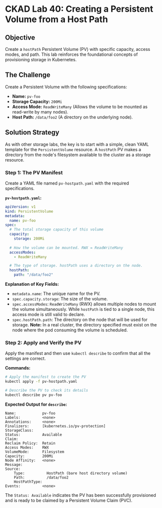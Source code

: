 # CKAD Lab 40: Creating a Persistent Volume from a Host Path

## Objective
Create a `hostPath` Persistent Volume (PV) with specific capacity, access modes, and path. This lab reinforces the foundational concepts of provisioning storage in Kubernetes.

## The Challenge
Create a Persistent Volume with the following specifications:
-   **Name:** `pv-foo`
-   **Storage Capacity:** `200Mi`
-   **Access Mode:** `ReadWriteMany` (Allows the volume to be mounted as read-write by many nodes).
-   **Host Path:** `/data/foo2` (A directory on the underlying node).

## Solution Strategy
As with other storage labs, the key is to start with a simple, clean YAML template for the `PersistentVolume` resource. A `hostPath` PV makes a directory from the node's filesystem available to the cluster as a storage resource.

### Step 1: The PV Manifest
Create a YAML file named `pv-hostpath.yaml` with the required specifications.

**`pv-hostpath.yaml`:**
```yaml
apiVersion: v1
kind: PersistentVolume
metadata:
  name: pv-foo
spec:
  # The total storage capacity of this volume
  capacity:
    storage: 200Mi
  
  # How the volume can be mounted. RWX = ReadWriteMany
  accessModes:
    - ReadWriteMany

  # The type of storage. hostPath uses a directory on the node.
  hostPath:
    path: "/data/foo2"
```

**Explanation of Key Fields:**
-   `metadata.name`: The unique name for the PV.
-   `spec.capacity.storage`: The size of the volume.
-   `spec.accessModes`: `ReadWriteMany` (RWX) allows multiple nodes to mount the volume simultaneously. While `hostPath` is tied to a single node, this access mode is still valid to declare.
-   `spec.hostPath.path`: The directory on the node that will be used for storage. **Note:** In a real cluster, the directory specified must exist on the node where the pod consuming the volume is scheduled.

### Step 2: Apply and Verify the PV
Apply the manifest and then use `kubectl describe` to confirm that all the settings are correct.

**Commands:**
```bash
# Apply the manifest to create the PV
kubectl apply -f pv-hostpath.yaml

# Describe the PV to check its details
kubectl describe pv pv-foo
```

**Expected Output for `describe`:**
```
Name:            pv-foo
Labels:          <none>
Annotations:     <none>
Finalizers:      [kubernetes.io/pv-protection]
StorageClass:
Status:          Available
Claim:
Reclaim Policy:  Retain
Access Modes:    RWX
VolumeMode:      Filesystem
Capacity:        200Mi
Node Affinity:   <none>
Message:
Source:
    Type:          HostPath (bare host directory volume)
    Path:          /data/foo2
    HostPathType:
Events:          <none>
```

The `Status: Available` indicates the PV has been successfully provisioned and is ready to be claimed by a Persistent Volume Claim (PVC).
